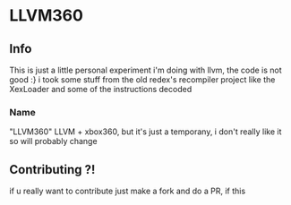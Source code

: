 # LLVM360

## Info
This is just a little personal experiment i'm doing with llvm, the code is not good :} i took some stuff from the old redex's recompiler project like the XexLoader and some of the instructions decoded

### Name
"LLVM360" LLVM + xbox360, but it's just a temporany, i don't really like it so will probably change

## Contributing ?!
if u really want to contribute just make a fork and do a PR, if this 